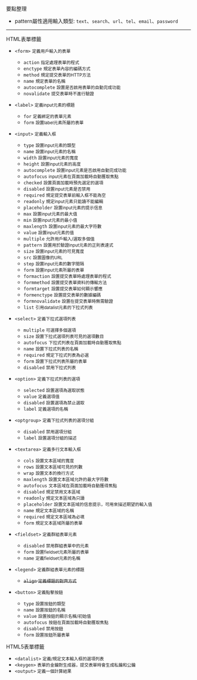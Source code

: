 要點整理
- pattern屬性適用輸入類型: `text`、`search`、`url`、`tel`、`email`、`password`

---

HTML表單標籤
- `<form>` <small>定義用戶輸入的表單</small>

	- `action` <small>指定處理表單的程式</small>
	- `enctype` <small>規定表單內容的編碼方式</small>
	- `method` <small>規定提交表單的HTTP方法</small>
	- `name` <small>規定表單的名稱</small>
	- `autocomplete` <small>設置是否啟用表單的自動完成功能</small>
	- `novalidate` <small>提交表單時不進行驗證</small>

- `<label>` <small>定義input元素的標題</small>

	- `for` <small>定義綁定的表單元素</small>
	- `form` <small>設置label元素所屬的表單</small>

- `<input>` <small>定義輸入框</small>

	- `type` <small>設置input元素的類型</small>
	- `name` <small>設置input元素的名稱</small>
	- `width` <small>設置input元素的寬度</small>
	- `height` <small>設置input元素的高度</small>
	- `autocomplete` <small>設置input元素是否啟用自動完成功能</small>
	- `autofocus` <small>input元素在頁面加載時自動獲取焦點</small>
	- `checked` <small>設置頁面加載時預先選定的選項</small>
	- `disabled` <small>設置input元素是否禁用</small>
	- `required` <small>規定提交表單前輸入框不能為空</small>
	- `readonly` <small>規定input元素只能讀不能編輯</small>
	- `placeholder` <small>設置input元素的提示信息</small>
	- `max` <small>設置input元素的最大值</small>
	- `min` <small>設置input元素的最小值</small>
	- `maxlength` <small>設置input元素的最大字符數</small>
	- `value` <small>設置input元素的值</small>
	- `multiple` <small>允許用戶輸入/選取多個值</small>
	- `pattern` <small>設置用於驗證input元素的正則表達式</small>
	- `size` <small>設置input元素的可見寬度</small>
	- `src` <small>設置圖像的URL</small>
	- `step` <small>設置input元素的數字間隔</small>
	- `form` <small>設置input元素所屬的表單</small>
	- `formaction` <small>設置提交表單時處理表單的程式</small>
	- `formmethod` <small>設置提交表單資料的傳輸方法</small>
	- `formtarget` <small>設置提交表單如何顯示響應</small>
	- `formenctype` <small>設置提交表單的數據編碼</small>
	- `formnovalidate` <small>設置在提交表單時無需驗證</small>
	- `list` <small>引用datalist元素的下拉式列表</small>

- `<select>` <small>定義下拉式選項列表</small>

	- `multiple` <small>可選擇多個選項</small>
	- `size` <small>設置下拉式選項列表可見的選項數目</small>
	- `autofocus` <small>下拉式列表在頁面加載時自動獲取焦點</small>
	- `name` <small>設置下拉式列表的名稱</small>
	- `required` <small>規定下拉式列表為必選</small>
	- `form` <small>設置下拉式列表所屬的表單</small>
	- `disabled` <small>禁用下拉式列表</small>

- `<option>` <small>定義下拉式列表的選項</small>

	- `selected` <small>設置選項為選取狀態</small>
	- `value` <small>定義選項值</small>
	- `disabled` <small>設置選項為禁止選取</small>
	- `label` <small>定義選項的名稱</small>

- `<optgroup>` <small>定義下拉式列表的選項分組</small>

	- `disabled` <small>禁用選項分組</small>
	- `label` <small>設置選項分組的描述</small>

- `<textarea>` <small>定義多行文本輸入框</small>

	- `cols` <small>設置文本區域的寬度</small>
	- `rows` <small>設置文本區域可見的列數</small>
	- `wrap` <small>設置文本的換行方式</small>
	- `maxlength` <small>設置文本區域允許的最大字符數</small>
	- `autofocus` <small>文本區域在頁面加載時自動獲得焦點</small>
	- `disabled` <small>規定禁用文本區域</small>
	- `readonly` <small>規定文本區域為只讀</small>
	- `placeholder` <small>設置文本區域的信息提示，可用來描述期望的輸入值</small>
	- `name` <small>規定文本區域的名稱</small>
	- `required` <small>規定文本區域為必填</small>
	- `form` <small>規定文本區域所屬的表單</small>

- `<fieldset>` <small>定義群組表單元素</small>

	- `disabled` <small>禁用群組表單中的元素</small>
	- `form` <small>設置fieldset元素所屬的表單</small>
	- `name` <small>定義fieldset元素的名稱</small>

- `<legend>` <small>定義群組表單元素的標題</small>

	- <s>`align` <small>定義標題的對齊方式</small></s>

- `<button>` <small>定義點擊按鈕</small>

	- `type` <small>設置按鈕的類型</small>
	- `name` <small>設置按鈕的名稱</small>
	- `value` <small>設置按鈕的顯示名稱/初始值</small>
	- `autofocus` <small>按鈕在頁面加載時自動獲取焦點</small>
	- `disabled` <small>禁用按鈕</small>
	- `form` <small>設置按鈕所屬表單</small>

HTML5表單標籤
- `<datalist>` <small>定義/規定文本輸入框的選項列表</small>
- `<keygen>` <small>表單的金鑰對生成器，提交表單時會生成私鑰和公鑰</small>
- `<output>` <small>定義一個計算結果</small>